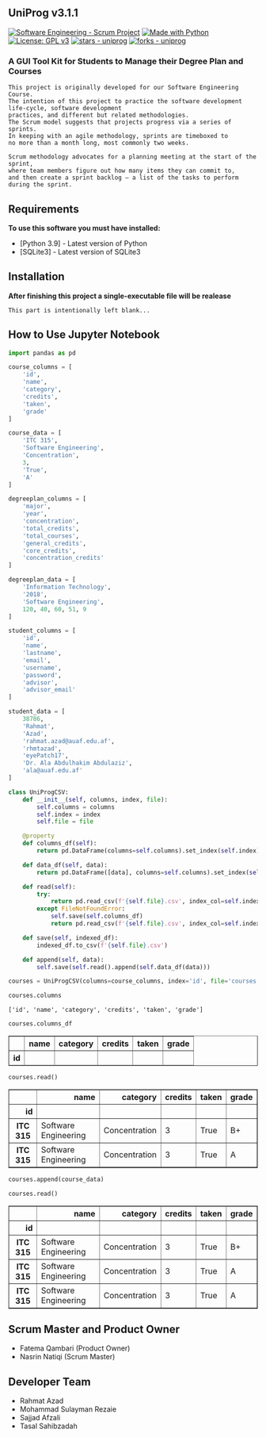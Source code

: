 ## UniProg v3.1.1

[![Software Engineering - Scrum Project](https://img.shields.io/badge/Software_Engineering-Scrum_Project-important)](https://github.com/rhmtazad/UniProg/) 
[![Made with Python](https://img.shields.io/badge/Python->=3.6-blue?logo=python&logoColor=white)](https://python.org) 
[![License: GPL v3](https://img.shields.io/badge/License-GPLv3-blue.svg)](https://www.gnu.org/licenses/gpl-3.0) 
[![stars - uniprog](https://img.shields.io/github/stars/rhmtazad/uniprog?style=social)](https://github.com/rhmtazad/uniprog) 
[![forks - uniprog](https://img.shields.io/github/forks/rhmtazad/uniprog?style=social)](https://github.com/rhmtazad/uniprog) 

### A GUI Tool Kit for Students to Manage their Degree Plan and Courses

```
This project is originally developed for our Software Engineering Course.
The intention of this project to practice the software development life-cycle, software development 
practices, and different but related methodologies. 
The Scrum model suggests that projects progress via a series of sprints.  
In keeping with an agile methodology, sprints are timeboxed to 
no more than a month long, most commonly two weeks.

Scrum methodology advocates for a planning meeting at the start of the sprint,
where team members figure out how many items they can commit to, 
and then create a sprint backlog – a list of the tasks to perform during the sprint.  
```

## Requirements

**To use this software you must have installed:**
- [Python 3.9] - Latest version of Python
- [SQLite3] - Latest version of SQLite3

## Installation

**After finishing this project a single-executable file will be realease**

```
This part is intentionally left blank...
```

## How to Use Jupyter Notebook

```python
import pandas as pd
```


```python
course_columns = [
    'id',
    'name',
    'category',
    'credits',
    'taken',
    'grade'
]

course_data = [
    'ITC 315',
    'Software Engineering',
    'Concentration',
    3,
    'True',
    'A'
]
```


```python
degreeplan_columns = [
    'major',
    'year',
    'concentration',
    'total_credits',
    'total_courses',
    'general_credits',
    'core_credits',
    'concentration_credits'
]

degreeplan_data = [
    'Information Technology',
    '2018',
    'Software Engineering',
    120, 40, 60, 51, 9
]
```


```python
student_columns = [
    'id',
    'name',
    'lastname',
    'email',
    'username',
    'password',
    'advisor',
    'advisor_email'
]

student_data = [
    38786,
    'Rahmat',
    'Azad',
    'rahmat.azad@auaf.edu.af',
    'rhmtazad',
    'eyePatch17',
    'Dr. Ala Abdulhakim Abdulaziz',
    'ala@auaf.edu.af'
]
```


```python
class UniProgCSV:
    def __init__(self, columns, index, file):
        self.columns = columns
        self.index = index
        self.file = file

    @property
    def columns_df(self):
        return pd.DataFrame(columns=self.columns).set_index(self.index)

    def data_df(self, data):
        return pd.DataFrame([data], columns=self.columns).set_index(self.index)

    def read(self):
        try:
            return pd.read_csv(f'{self.file}.csv', index_col=self.index)
        except FileNotFoundError:
            self.save(self.columns_df)
            return pd.read_csv(f'{self.file}.csv', index_col=self.index)

    def save(self, indexed_df):
        indexed_df.to_csv(f'{self.file}.csv')

    def append(self, data):
        self.save(self.read().append(self.data_df(data)))
```


```python
courses = UniProgCSV(columns=course_columns, index='id', file='courses')
```


```python
courses.columns
```




    ['id', 'name', 'category', 'credits', 'taken', 'grade']




```python
courses.columns_df
```




<div>
<style scoped>
    .dataframe tbody tr th:only-of-type {
        vertical-align: middle;
    }

    .dataframe tbody tr th {
        vertical-align: top;
    }

    .dataframe thead th {
        text-align: right;
    }
</style>
<table border="1" class="dataframe">
  <thead>
    <tr style="text-align: right;">
      <th></th>
      <th>name</th>
      <th>category</th>
      <th>credits</th>
      <th>taken</th>
      <th>grade</th>
    </tr>
    <tr>
      <th>id</th>
      <th></th>
      <th></th>
      <th></th>
      <th></th>
      <th></th>
    </tr>
  </thead>
  <tbody>
  </tbody>
</table>
</div>




```python
courses.read()
```




<div>
<style scoped>
    .dataframe tbody tr th:only-of-type {
        vertical-align: middle;
    }

    .dataframe tbody tr th {
        vertical-align: top;
    }

    .dataframe thead th {
        text-align: right;
    }
</style>
<table border="1" class="dataframe">
  <thead>
    <tr style="text-align: right;">
      <th></th>
      <th>name</th>
      <th>category</th>
      <th>credits</th>
      <th>taken</th>
      <th>grade</th>
    </tr>
    <tr>
      <th>id</th>
      <th></th>
      <th></th>
      <th></th>
      <th></th>
      <th></th>
    </tr>
  </thead>
  <tbody>
    <tr>
      <th>ITC 315</th>
      <td>Software Engineering</td>
      <td>Concentration</td>
      <td>3</td>
      <td>True</td>
      <td>B+</td>
    </tr>
    <tr>
      <th>ITC 315</th>
      <td>Software Engineering</td>
      <td>Concentration</td>
      <td>3</td>
      <td>True</td>
      <td>A</td>
    </tr>
  </tbody>
</table>
</div>




```python
courses.append(course_data)
```


```python
courses.read()
```



<div>
<style scoped>
    .dataframe tbody tr th:only-of-type {
        vertical-align: middle;
    }

    .dataframe tbody tr th {
        vertical-align: top;
    }

    .dataframe thead th {
        text-align: right;
    }
</style>
<table border="1" class="dataframe">
  <thead>
    <tr style="text-align: right;">
      <th></th>
      <th>name</th>
      <th>category</th>
      <th>credits</th>
      <th>taken</th>
      <th>grade</th>
    </tr>
    <tr>
      <th>id</th>
      <th></th>
      <th></th>
      <th></th>
      <th></th>
      <th></th>
    </tr>
  </thead>
  <tbody>
    <tr>
      <th>ITC 315</th>
      <td>Software Engineering</td>
      <td>Concentration</td>
      <td>3</td>
      <td>True</td>
      <td>B+</td>
    </tr>
    <tr>
      <th>ITC 315</th>
      <td>Software Engineering</td>
      <td>Concentration</td>
      <td>3</td>
      <td>True</td>
      <td>A</td>
    </tr>
    <tr>
      <th>ITC 315</th>
      <td>Software Engineering</td>
      <td>Concentration</td>
      <td>3</td>
      <td>True</td>
      <td>A</td>
    </tr>
  </tbody>
</table>
</div>



## Scrum Master and Product Owner

- Fatema Qambari (Product Owner)
- Nasrin Natiqi  (Scrum Master)

## Developer Team

- Rahmat Azad
- Mohammad Sulayman Rezaie
- Sajjad Afzali
- Tasal Sahibzadah
